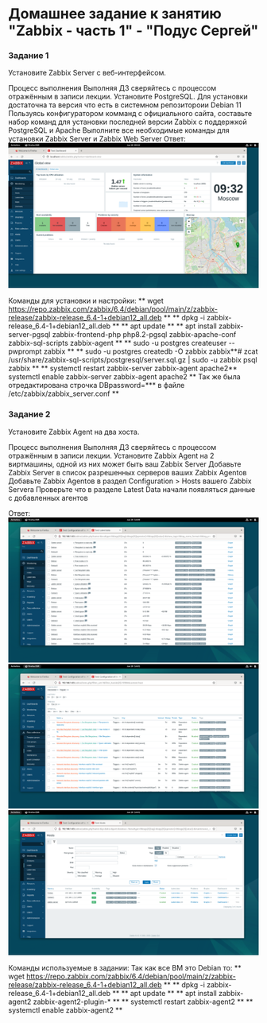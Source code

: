 # Домашнее задание к занятию "Zabbix - часть 1" - "Подус Сергей"       

### Задание 1
Установите Zabbix Server с веб-интерфейсом.

Процесс выполнения
Выполняя ДЗ сверяйтесь с процессом отражённым в записи лекции.
Установите PostgreSQL. Для установки достаточна та версия что есть в системном репозитороии Debian 11
Пользуясь конфигуратором комманд с официального сайта, составьте набор команд для установки последней версии Zabbix с поддержкой PostgreSQL и Apache
Выполните все необходимые команды для установки Zabbix Server и Zabbix Web Server
Ответ: 
![Скриншот 1](https://github.com/Wanderwille/scrinshot/blob/main/VirtualBox_Deba_20_06_2023_09_32_10.png)

Команды для установки и настройки:
** wget https://repo.zabbix.com/zabbix/6.4/debian/pool/main/z/zabbix-release/zabbix-release_6.4-1+debian12_all.deb  **
** dpkg -i zabbix-release_6.4-1+debian12_all.deb **
** apt update **
** apt install zabbix-server-pgsql zabbix-frontend-php php8.2-pgsql zabbix-apache-conf zabbix-sql-scripts zabbix-agent **
** sudo -u postgres createuser --pwprompt zabbix **
** sudo -u postgres createdb -O zabbix zabbix**# zcat /usr/share/zabbix-sql-scripts/postgresql/server.sql.gz | sudo -u zabbix psql zabbix **
** systemctl restart zabbix-server zabbix-agent apache2** systemctl enable zabbix-server zabbix-agent apache2 **
Так же была отредактирована строчка DBpassword=*** в файле /etc/zabbix/zabbix_server.conf **

### Задание 2
Установите Zabbix Agent на два хоста.

Процесс выполнения
Выполняя ДЗ сверяйтесь с процессом отражённым в записи лекции.
Установите Zabbix Agent на 2 виртмашины, одной из них может быть ваш Zabbix Server
Добавьте Zabbix Server в список разрешенных серверов ваших Zabbix Agentов
Добавьте Zabbix Agentов в раздел Configuration > Hosts вашего Zabbix Servera
Проверьте что в разделе Latest Data начали появляться данные с добавленных агентов

Ответ:
![Скриншот 2](https://github.com/Wanderwille/scrinshot/blob/main/zabbix%201.png)
![Скриншот 3](https://github.com/Wanderwille/scrinshot/blob/main/zabbix2.png)
![Скриншот 4](https://github.com/Wanderwille/scrinshot/blob/main/zabbix%203.png)

Команды используемые в задании:
Так как все ВМ это Debian то:
** wget https://repo.zabbix.com/zabbix/6.4/debian/pool/main/z/zabbix-release/zabbix-release_6.4-1+debian12_all.deb **
** dpkg -i zabbix-release_6.4-1+debian12_all.deb  **
** apt update **
** apt install zabbix-agent2 zabbix-agent2-plugin-* **
** systemctl restart zabbix-agent2 **
** systemctl enable zabbix-agent2 **